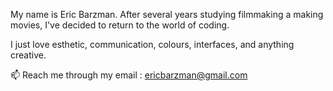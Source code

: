 My name is Eric Barzman. After several years studying filmmaking a making movies, I've decided to return to the world of coding.

I just love esthetic, communication, colours, interfaces, and anything creative.

📫 Reach me through my email : ericbarzman@gmail.com

<!---
EricBarzman/EricBarzman is a ✨ special ✨ repository because its `README.md` (this file) appears on your GitHub profile.
You can click the Preview link to take a look at your changes.
--->
